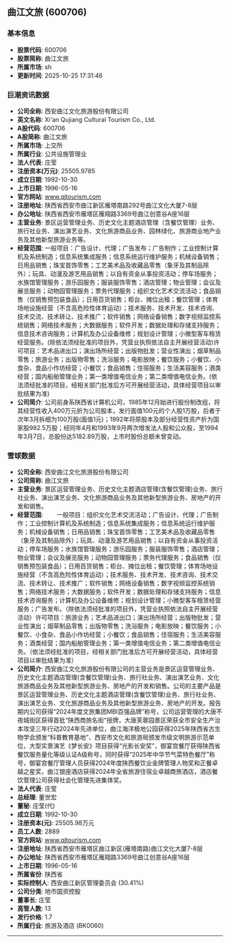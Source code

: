 ## 曲江文旅 (600706)

### 基本信息

- **股票代码**: 600706
- **股票简称**: 曲江文旅
- **所属市场**: sh
- **更新时间**: 2025-10-25 17:31:46

### 巨潮资讯数据

- **公司全称**: 西安曲江文化旅游股份有限公司
- **英文名称**: Xi'an Qujiang Cultural Tourism Co., Ltd.
- **A股代码**: 600706
- **A股简称**: 曲江文旅
- **所属市场**: 上交所
- **所属行业**: 公共设施管理业
- **法人代表**: 庄莹
- **注册资本(万元)**: 25505.9785
- **成立日期**: 1992-10-30
- **上市日期**: 1996-05-16
- **官方网站**: www.qjtourism.com
- **注册地址**: 陕西省西安市曲江新区雁塔南路292号曲江文化大厦7-8层
- **办公地址**: 陕西省西安市雁塔区雁翔路3369号曲江创意谷A座16层
- **主营业务**: 景区运营管理业务、历史文化主题酒店管理（含餐饮管理）业务、旅行社业务、演出演艺业务、文化旅游商品业务、园林绿化、旅游商业地产业务及其他新型旅游业务等。
- **经营范围**: 一般项目：广告设计、代理；广告发布；广告制作；工业控制计算机及系统制造；信息系统集成服务；信息系统运行维护服务；机械设备销售；日用品销售；珠宝首饰零售；工艺美术品及收藏品零售（象牙及其制品除外）；玩具、动漫及游艺用品销售；以自有资金从事投资活动；停车场服务；水族馆管理服务；游乐园服务；服装服饰零售；酒店管理；物业管理；会议及展览服务；动物园管理服务；票务代理服务；组织文化艺术交流活动；食品销售（仅销售预包装食品）；日用百货销售；柜台、摊位出租；餐饮管理；体育场地设施经营（不含高危险性体育运动）；技术服务、技术开发、技术咨询、技术交流、技术转让、技术推广；软件销售；网络设备销售；数字视频监控系统销售；网络技术服务；大数据服务；软件开发；数据处理和存储支持服务；信息技术咨询服务；计算机及办公设备维修；规划设计管理；小微型客车租赁经营服务。(除依法须经批准的项目外，凭营业执照依法自主开展经营活动)许可项目：艺术品进出口；演出场所经营；出版物批发；营业性演出；烟草制品零售；旅游业务；出版物零售；洗浴服务；电影放映；餐饮服务；小餐饮、小食杂、食品小作坊经营；小餐饮；食品销售；住宿服务；生活美容服务；酒类经营；国内船舶管理业务；第一类增值电信业务；第二类增值电信业务。(依法须经批准的项目，经相关部门批准后方可开展经营活动，具体经营项目以审批结果为准)
- **公司简介**: 公司前身系陕西省计算机公司，1985年12月始进行股份制改组，将其经营性收入400万元折为公司股本，发行面值100元的个人股1万股，后者于次年3月拆细为100万股(面值1元)；1992年将原股本及部分经营性资产折为国家股982.5万股；经同年4月和1993年9月两次增发法人股和公众股，至1994年3月7日，总股份达5182.89万股，上市时股份总额未曾变动。

### 雪球数据

- **公司全称**: 西安曲江文化旅游股份有限公司
- **公司简称**: 曲江文旅
- **主营业务**: 景区运营管理业务、历史文化主题酒店管理(含餐饮管理)业务、旅行社业务、演出演艺业务、文化旅游商品业务及其他新型旅游业务、房地产的开发和销售。
- **经营范围**: 　　一般项目：组织文化艺术交流活动；广告设计、代理；广告制作；工业控制计算机及系统制造；信息系统集成服务；信息系统运行维护服务；机械设备销售；日用品销售；珠宝首饰零售；工艺美术品及收藏品零售（象牙及其制品除外）；玩具、动漫及游艺用品销售；以自有资金从事投资活动；停车场服务；水族馆管理服务；游乐园服务；服装服饰零售；酒店管理；物业管理；会议及展览服务；动物园管理服务；票务代理服务；食品销售（仅销售预包装食品）；日用百货销售；柜台、摊位出租；餐饮管理；体育场地设施经营（不含高危险性体育运动）；技术服务、技术开发、技术咨询、技术交流、技术转让、技术推广；软件销售；网络设备销售；数字视频监控系统销售；网络技术服务；大数据服务；软件开发；数据处理和存储支持服务；信息技术咨询服务；计算机及办公设备维修；规划设计管理；小微型客车租赁经营服务；广告发布。（除依法须经批准的项目外，凭营业执照依法自主开展经营活动）许可项目：旅游业务；艺术品进出口；演出场所经营；出版物批发；营业性演出；烟草制品零售；出版物零售；洗浴服务；电影放映；餐饮服务；小餐饮、小食杂、食品小作坊经营；小餐饮；食品销售；住宿服务；生活美容服务；酒类经营；国内船舶管理业务；第一类增值电信业务；第二类增值电信业务。（依法须经批准的项目，经相关部门批准后方可开展经营活动，具体经营项目以审批结果为准）
- **公司简介**: 西安曲江文化旅游股份有限公司的主营业务是景区运营管理业务、历史文化主题酒店管理(含餐饮管理)业务、旅行社业务、演出演艺业务、文化旅游商品业务及其他新型旅游业务、房地产的开发和销售。公司的主要产品是景区运营管理业务、历史文化主题酒店管理(含餐饮管理)业务、旅行社业务、演出演艺业务、文化旅游商品业务及其他新型旅游业务、房地产的开发。报告期内公司获得“2024年度文旅集团MBI百强品牌”称号，公司运营管理的大唐不夜城街区获得首批“陕西商旅名街”授牌，大唐芙蓉园景区荣获全市安全生产治本攻坚三年行动2024年先进单位，曲江海洋极地公园获得2025年陕西省古生物学会颁发“科普教育基地”、西安市文化和旅游局颁发市级文明旅游示范单位，大型实景演艺《梦长安》项目获得“光影长安奖”，御宴宫餐厅获得陕西省餐饮服务量化等级认证A级称号，同时获得“2025年中华节气菜特色餐厅”称号，御宴宫餐厅管理人员获得2024年度陕西餐饮业金牌管理人物奖和正餐卓越之星奖，曲江银座酒店获得2024年全省旅游住宿业卓越商旅酒店，酒店餐饮管理公司获得社会化管理先进集体奖。
- **法人代表**: 庄莹
- **总经理**: 董世宏
- **董秘**: 庄莹(代)
- **成立日期**: 1992-10-30
- **注册资本(元)**: 25505.98万元
- **员工人数**: 2889
- **官方网站**: www.qjtourism.com
- **注册地址**: 陕西省西安市雁塔区曲江新区(雁塔南路)曲江文化大厦7-8层
- **办公地址**: 陕西省西安市雁塔区雁翔路3369号曲江创意谷A座16层
- **上市日期**: 1996-05-16
- **所属省份**: 陕西省
- **实际控制人**: 西安曲江新区管理委员会 (30.41%)
- **公司分类**: 地市国资控股
- **董事长**: 庄莹
- **高管人数**: 13
- **发行价格**: 1.7
- **所属行业**: 旅游及酒店 (BK0060)

---